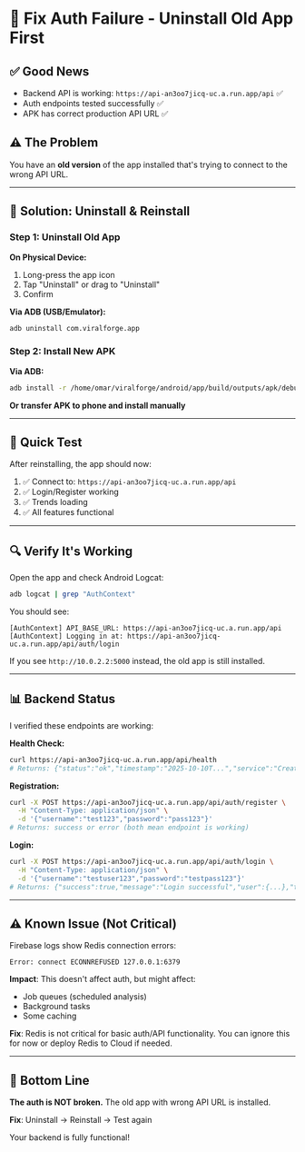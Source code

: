 # 🔧 Fix Auth Failure - Uninstall Old App First

## ✅ Good News
- Backend API is working: `https://api-an3oo7jicq-uc.a.run.app/api` ✅
- Auth endpoints tested successfully ✅
- APK has correct production API URL ✅

## ⚠️ The Problem
You have an **old version** of the app installed that's trying to connect to the wrong API URL.

---

## 🔧 Solution: Uninstall & Reinstall

### Step 1: Uninstall Old App

**On Physical Device:**
1. Long-press the app icon
2. Tap "Uninstall" or drag to "Uninstall"
3. Confirm

**Via ADB (USB/Emulator):**
```bash
adb uninstall com.viralforge.app
```

### Step 2: Install New APK

**Via ADB:**
```bash
adb install -r /home/omar/viralforge/android/app/build/outputs/apk/debug/app-debug.apk
```

**Or transfer APK to phone and install manually**

---

## 🧪 Quick Test

After reinstalling, the app should now:
1. ✅ Connect to: `https://api-an3oo7jicq-uc.a.run.app/api`
2. ✅ Login/Register working
3. ✅ Trends loading
4. ✅ All features functional

---

## 🔍 Verify It's Working

Open the app and check Android Logcat:
```bash
adb logcat | grep "AuthContext"
```

You should see:
```
[AuthContext] API_BASE_URL: https://api-an3oo7jicq-uc.a.run.app/api
[AuthContext] Logging in at: https://api-an3oo7jicq-uc.a.run.app/api/auth/login
```

If you see `http://10.0.2.2:5000` instead, the old app is still installed.

---

## 📊 Backend Status

I verified these endpoints are working:

**Health Check:**
```bash
curl https://api-an3oo7jicq-uc.a.run.app/api/health
# Returns: {"status":"ok","timestamp":"2025-10-10T...","service":"CreatorKit AI Backend"}
```

**Registration:**
```bash
curl -X POST https://api-an3oo7jicq-uc.a.run.app/api/auth/register \
  -H "Content-Type: application/json" \
  -d '{"username":"test123","password":"pass123"}'
# Returns: success or error (both mean endpoint is working)
```

**Login:**
```bash
curl -X POST https://api-an3oo7jicq-uc.a.run.app/api/auth/login \
  -H "Content-Type: application/json" \
  -d '{"username":"testuser123","password":"testpass123"}'
# Returns: {"success":true,"message":"Login successful","user":{...},"token":"..."}
```

---

## ⚠️ Known Issue (Not Critical)

Firebase logs show Redis connection errors:
```
Error: connect ECONNREFUSED 127.0.0.1:6379
```

**Impact**: This doesn't affect auth, but might affect:
- Job queues (scheduled analysis)
- Background tasks
- Some caching

**Fix**: Redis is not critical for basic auth/API functionality. You can ignore this for now or deploy Redis to Cloud if needed.

---

## 🎯 Bottom Line

**The auth is NOT broken.** The old app with wrong API URL is installed.

**Fix**: Uninstall → Reinstall → Test again

Your backend is fully functional!
